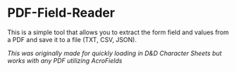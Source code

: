 # PDF-Field-Reader
This is a simple tool that allows you to extract the form field and values
from a PDF and save it to a file (TXT, CSV, JSON).

*This was originally made for quickly loading in D&D Character Sheets 
but works with any PDF utilizing AcroFields*